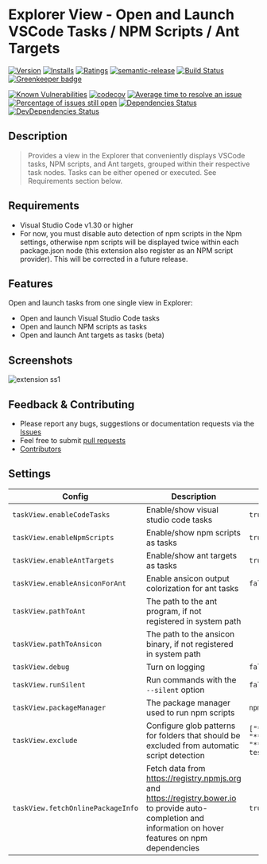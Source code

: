 # Explorer View - Open and Launch VSCode Tasks / NPM Scripts / Ant Targets

[![Version](https://vsmarketplacebadge.apphb.com/version-short/spmeesseman.vscode-taskview.svg)](https://marketplace.visualstudio.com/items?itemName=spmeesseman.vscode-taskview)
[![Installs](https://vsmarketplacebadge.apphb.com/installs-short/spmeesseman.vscode-taskview.svg)](https://marketplace.visualstudio.com/items?itemName=spmeesseman.vscode-taskview)
[![Ratings](https://vsmarketplacebadge.apphb.com/rating-short/spmeesseman.vscode-taskview.svg)](https://marketplace.visualstudio.com/items?itemName=spmeesseman.vscode-taskview)
[![semantic-release](https://img.shields.io/badge/%20%20%F0%9F%93%A6%F0%9F%9A%80-semantic--release-e10079.svg)](https://github.com/semantic-release/semantic-release)
[![Build Status](https://dev.azure.com/spmeesseman/vscode-taskview/_apis/build/status/spmeesseman.vscode-taskview?branchName=master)](https://dev.azure.com/spmeesseman/vscode-taskview/_build/latest?definitionId=6&branchName=master)
[![Greenkeeper badge](https://badges.greenkeeper.io/spmeesseman/vscode-taskview.svg)](https://greenkeeper.io/)

[![Known Vulnerabilities](https://snyk.io/test/github/spmeesseman/vscode-taskview/badge.svg)](https://snyk.io/test/github/spmeesseman/vscode-taskview)
[![codecov](https://codecov.io/gh/spmeesseman/vscode-taskview/branch/master/graph/badge.svg)](https://codecov.io/gh/spmeesseman/vscode-taskview)
[![Average time to resolve an issue](https://isitmaintained.com/badge/resolution/spmeesseman/vscode-taskview.svg)](https://isitmaintained.com/project/spmeesseman/vscode-taskview "Average time to resolve an issue")
[![Percentage of issues still open](https://isitmaintained.com/badge/open/spmeesseman/vscode-taskview.svg)](https://isitmaintained.com/project/spmeesseman/vscode-taskview "Percentage of issues still open")
[![Dependencies Status](https://david-dm.org/spmeesseman/vscode-taskview/status.svg)](https://david-dm.org/spmeesseman/vscode-taskview)
[![DevDependencies Status](https://david-dm.org/spmeesseman/vscode-taskview/dev-status.svg)](https://david-dm.org/spmeesseman/vscode-taskview?type=dev)

## Description

> Provides a view in the Explorer that conveniently displays VSCode tasks, NPM scripts, and Ant targets, grouped within their respective task nodes.  Tasks can be either opened or executed.  See Requirements section below.

## Requirements

* Visual Studio Code v1.30 or higher
* For now, you must disable auto detection of npm scripts in the Npm settings, otherwise npm scripts will be displayed twice within each package.json node (this extension also register as an NPM script provider).  This will be corrected in a future release.

## Features

Open and launch tasks from one single view in Explorer:

* Open and launch Visual Studio Code tasks
* Open and launch NPM scripts as tasks
* Open and launch Ant targets as tasks (beta)

## Screenshots

![extension ss1](https://github.com/spmeesseman/vscode-taskview/blob/master/res/taskview.png?raw=true)

## Feedback & Contributing

* Please report any bugs, suggestions or documentation requests via the
  [Issues](https://github.com/spmeesseman/vscode-taskview/issues)
* Feel free to submit
  [pull requests](https://github.com/spmeesseman/vscode-taskview/pulls)
* [Contributors](https://github.com/spmeesseman/vscode-taskview/graphs/contributors)

## Settings

|Config|Description|Default|
|-|-|-|
|`taskView.enableCodeTasks`|Enable/show visual studio code tasks|`true`|
|`taskView.enableNpmScripts`|Enable/show npm scripts as tasks|`true`|
|`taskView.enableAntTargets`|Enable/show ant targets as tasks|`true`|
|`taskView.enableAnsiconForAnt`|Enable ansicon output colorization for ant tasks|`false`|",
|`taskView.pathToAnt`|The path to the ant program, if not registered in system path||",
|`taskView.pathToAnsicon`|The path to the ansicon binary, if not registered in system path||",
|`taskView.debug`|Turn on logging|`false`|
|`taskView.runSilent`|Run commands with the `--silent` option|`false`|
|`taskView.packageManager`|The package manager used to run npm scripts|`npm`|
|`taskView.exclude`|Configure glob patterns for folders that should be excluded from automatic script detection|`["**/ext/**", "**/packages/**", "**/.vscode-test/**""**/build**"]`|
|`taskView.fetchOnlinePackageInfo`|Fetch data from https://registry.npmjs.org and https://registry.bower.io to provide auto-completion and information on hover features on npm dependencies|`true`|
